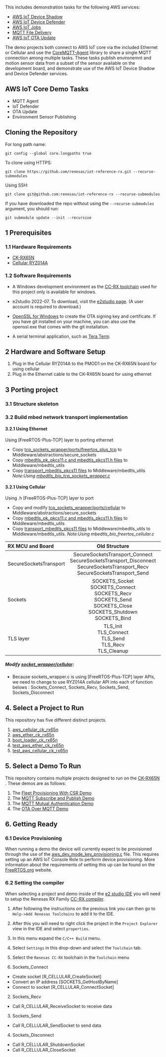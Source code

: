This includes demonstration tasks for the following AWS services:
* [AWS IoT Device Shadow](https://docs.aws.amazon.com/iot/latest/developerguide/iot-device-shadows.html)
* [AWS IoT Device Defender](https://docs.aws.amazon.com/iot/latest/developerguide/device-defender.html)
* [AWS IoT Jobs](https://docs.aws.amazon.com/iot/latest/developerguide/iot-jobs.html)
* [MQTT File Delivery](https://docs.aws.amazon.com/iot/latest/developerguide/mqtt-based-file-delivery.html)
* [AWS IoT OTA Update](https://docs.aws.amazon.com/freertos/latest/userguide/freertos-ota-dev.html)

The demo projects both connect to AWS IoT core via the included Ethernet or Cellular and use the [CoreMQTT-Agent](https://github.com/FreeRTOS/coreMQTT-Agent) library to share a single MQTT connection among multiple tasks. These tasks publish environemnt and motion sensor data from a subset of the sensor available on the development board, and demonstrate use of the AWS IoT Device Shadow and Device Defender services.

## AWS IoT Core Demo Tasks
* MQTT Agent
* IoT Defender
* OTA Update
* Environment Sensor Publishing

## Cloning the Repository
For long path name:
```
git config --global core.longpaths true
```
To clone using HTTPS:
```
git clone https://github.com/renesas/iot-reference-rx.git --recurse-submodules
```
Using SSH:
```
git clone git@github.com:renesas/iot-reference-rx --recurse-submodules
```
If you have downloaded the repo without using the `--recurse-submodules` argument, you should run:
```
git submodule update --init --recursive
```

## 1 Prerequisites

### 1.1 Hardware Requirements

* [CK-RX65N](https://www.renesas.com/us/en/products/microcontrollers-microprocessors/rx-32-bit-performance-efficiency-mcus/ck-rx65n-cloud-kit-based-rx65n-mcu-group)
* [Cellular RYZ014A](https://www.renesas.com/us/en/products/wireless-connectivity/cellular-iot-modules/ryz014a-lte-cat-m1-cellular-iot-module)


### 1.2 Software Requirements
* A Windows development environment as the [CC-RX toolchain](https://www.renesas.com/us/en/software-tool/cc-compiler-package-rx-family)
used for this project
only is available for windows.
* e2studio 2022-07. To download, visit the
     [e2studio page](https://www.renesas.com/us/en/software-tool/e-studio#download).
     (A user account is required to download.)

* [OpenSSL for Windows](https://www.openssl.org/) to create the OTA signing
    key and certificate. If you have git installed on your machine, you can also use the openssl.exe
    that comes with the git installation.

* A serial terminal application, such as [Tera Term](https://ttssh2.osdn.jp/index.html.en).

## 2 Hardware and Software Setup
1. Plug in the Cellular RYZ014A to the PMOD1 on the CK-RX65N board for using cellular
2. Plug in the Ethernet cable to the CK-RX65N board for using ethernet


## 3 Porting project 
### 3.1 Structure skeleton

### 3.2 Build mbed network transport implementation
#### 3.2.1 Using Ethernet
Using [FreeRTOS-Plus-TCP] layer to porting ethernet

* Copy [tcp_sockets_wrapper/ports/freertos_plus_tcp](https://github.com/FreeRTOS/FreeRTOS/tree/202212.01/FreeRTOS-Plus/Source/Application-Protocols/network_transport/tcp_sockets_wrapper/ports/freertos_plus_tcp) to Middleware/abstractions/secure_sockets
* Copy [mbedtls_pk_pkcs11.c and mbedtls_pkcs11.h files](https://github.com/FreeRTOS/FreeRTOS/tree/202212.01/FreeRTOS-Plus/Source/Application-Protocols/network_transport) to Middleware/mbedtls_utils
* Copy [transport_mbedtls_pkcs11 files](https://github.com/FreeRTOS/FreeRTOS/blob/202212.01/FreeRTOS-Plus/Source/Application-Protocols/network_transport) to Middleware/mbedtls_utils
*Note:Using [mbedtls_bio_tcp_sockets_wrapper.c](https://github.com/FreeRTOS/FreeRTOS/blob/202212.01/FreeRTOS-Plus/Source/Application-Protocols/network_transport/mbedtls_bio_tcp_sockets_wrapper.c)*

#### 3.2.1 Using Cellular
Using .h [FreeRTOS-Plus-TCP] layer to port

* Copy and modify [tcp_sockets_wrapper/ports/cellular](https://github.com/FreeRTOS/FreeRTOS/blob/202212.01/FreeRTOS-Plus/Source/Application-Protocols/network_transport/tcp_sockets_wrapper/ports/cellular/tcp_sockets_wrapper.c) to Middleware/abstractions/secure_sockets
* Copy [mbedtls_pk_pkcs11.c and mbedtls_pkcs11.h files](https://github.com/FreeRTOS/FreeRTOS/tree/202212.01/FreeRTOS-Plus/Source/Application-Protocols/network_transport) to Middleware/mbedtls_utils
* Copy [transport_mbedtls_pkcs11 files](https://github.com/FreeRTOS/FreeRTOS/blob/202212.01/FreeRTOS-Plus/Source/Application-Protocols/network_transport) to Middleware/mbedtls_utils to Middleware/mbedtls_utils. 
*Note:Using mbedtls_bio_freertos_cellular.c*

| RX MCU and Board | Old Structure|New Structure |
| :----- | :---: |:---: |
| SecureSocketsTransport | SecureSocketsTransport_Connect<br>SecureSocketsTransport_Disconnect<br>SecureSocketsTransport_Recv<br>SecureSocketsTransport_Send|TLS_FreeRTOS_Connect<br>TLS_FreeRTOS_Disconnect<br>TLS_FreeRTOS_recv<br>TLS_FreeRTOS_send|
| Sockets | SOCKETS_Socket<br>SOCKETS_Connect<br>SOCKETS_Recv<br>SOCKETS_Send<br>SOCKETS_Close<br>SOCKETS_Shutdown<br>SOCKETS_Bind|Sockets_Connect<br>Sockets_Disconnect<br>Sockets_Send<br>Sockets_Recv|
| TLS layer | TLS_Init<br>TLS_Connect<br>TLS_Send<br>TLS_Recv<br>TLS_Cleanup|initMbedtls<br>tlsSetup<br>|


#####  Modify [socket_wrapper/cellular](Middleware/Application-Protocols/network_transport/sockets_wrapper/ports/cellular_ryz014a/sockets_wrapper.c): 
* Because sockets_wrapper.c is using [FreeRTOS-Plus-TCP] layer APIs, we need to change to use RYZ014A cellular API into each of function belows : Sockets_Connect, Sockets_Recv, Sockets_Send, Sockets_Disconnect


## 4. Select a Project to Run
This repository has five different distinct projects.

1. [aws_cellular_ck_rx65n](Projects/aws_cellular_ck_rx65n/e2studio_ccrx/)
1. [aws_ether_ck_rx65n](Projects/aws_ether_ck_rx65n/e2studio_ccrx)
1. [boot_loader_ck_rx65n](Projects/boot_loader_ck_rx65n/e2studio_ccrx)
1. [test_aws_ether_ck_rx65n](Projects/test_aws_ether_ck_rx65n/e2studio_ccrx)
1. [test_aws_cellular_ck_rx65n](Projects/test_aws_cellular_ck_rx65n/e2studio_ccrx)

## 5. Select a Demo To Run
This repository contains multiple projects designed to run on the
[CK-RX65N](https://www.renesas.com/us/en/products/microcontrollers-microprocessors/rx-32-bit-performance-efficiency-mcus/ck-rx65n-cloud-kit-based-rx65n-mcu-group)
. These demos are as follows:
1. The [Fleet Provisioning With CSR Demo](Demos/Fleet_Provisioning_With_CSR_Demo/FleetProvisioningDemoExample.c)
1. The [MQTT Subscribe and Publish Demo](Demos/SimplePubSub/simple_pub_sub_task.c)
1. The [MQTT Mutual Authentication Demo](Demos/MutualAuthMQTT/MutualAuthMQTTExample.c)
1. The [OTA Over MQTT Demo](Demos/OtaOverMqtt/OtaOverMqttDemoExample.c)

## 6. Getting Ready
### 6.1 Device Provisioning
When running a demo the device will currently expect to be provisioned
through the use of the
[aws_dev_mode_key_provisioning.c](Demos/dev_mode_key_provisioning/src/aws_dev_mode_key_provisioning.c)
file. This requires setting up an AWS IoT Console Role to perform device
provisioning. More information about the requirements of setting this up
can be found on the [FreeRTOS.org](https://www.freertos.org/iot-fleet-provisioning/demo.html)
website.

### 6.2 Setting the compiler
When selecting a project and demo inside of the
[e2 studio IDE](https://www.renesas.com/us/en/software-tool/e-studio)
you will need to setup the Renesas RX Family
[CC-RX compiler](https://www.renesas.com/us/en/software-tool/cc-compiler-package-rx-family).

1. After following the instructions on the previous link you can
then go to `Help->Add Renesas Toolchains` to add it to the IDE.
1. After this you will need to right click the project in the `Project Explorer`
view in the IDE and select `properties`.
1. In this menu expand the `C/C++ Build` menu.
1. Select `Settings` in this drop-down and select the `Toolchain` tab.
1. Select the `Renesas CC-RX` toolchain in the `Toolchain` menu


1. Sockets_Connect
* Create socket [R_CELLULAR_CreateSocket]
* Convert an IP address [SOCKETS_GetHostByName]
* Connect to socket [R_CELLULAR_ConnectSocket]
2. Sockets_Recv
* Call R_CELLULAR_ReceiveSocket to receive data
3. Sockets_Send
* Call R_CELLULAR_SendSocket to send data
4. Sockets_Disconnect
* Call R_CELLULAR_ShutdownSocket
* Call R_CELLULAR_CloseSocket

